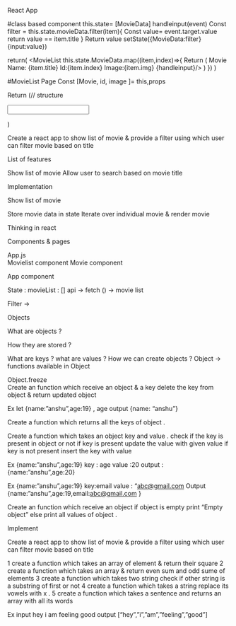 React App

#class based component
this.state= [MovieData]
handleinput(event)
Const filter = this.state.movieData.filter(item){
Const value= event.target.value
return value == item.title
}
Return value
setState({MovieData:filter}{input:value})

return(
<MovieList
this.state.MovieData.map((item,index)=>{
Return (
Movie Name: {item.title}
Id:{item.index}
Image:{item.img}
{handleinput}/>
)
})
)

#MovieList Page
Const [Movie, id, image ]= this,props


Return (// structure
<div> <input type = “textarea” onchnge={handleInput}/>
</div>

)

Create a react app to show list of movie & provide a filter using          which user can filter movie based on title 


List of features 

Show list of movie 
Allow user to search based on movie title 


Implementation 


Show list of movie  

Store movie data in state 
Iterate over individual movie & render movie 

Thinking in react 

Components & pages 

App.js    
Movielist component 
Movie component 

App component 

State : movieList : []      api ->  fetch () -> movie list 
  

Filter -> 

Objects 

What are objects ?
 
How they are stored ?
   
What are keys ? what are values ?
How we can create objects ?
Object -> functions available in Object 

Object.freeze  
Create an function which receive an object & a key delete the key from object & return updated object 

Ex let {name:”anshu”,age:19}  , age  output {name: “anshu”}

Create a function which returns all the keys of object .

Create a function which takes an object key and value . check if the key is present in object or not if key is present update the value with given value if key is not present insert the key with value 

Ex {name:”anshu”,age:19}  key : age value :20 output : {name:”anshu”,age:20}

Ex {name:”anshu”,age:19} key:email value : “abc@gmail.com 
Output {name:”anshu”,age:19,email:abc@gmail.com }

Create an function which receive an object if object is empty print “Empty object” else print all values of object .



Implement 

Create a react app to show list of movie & provide a filter using          which user can filter movie based on title 




1 create a function which takes an array of element & return their square 
2 create a function which takes an array & return even sum and odd sume of elements
3 create a function which takes two string check if other string is a substring of first or not 
4 create a function which takes a string replace its vowels with x .
5 create a function which takes a sentence and returns an array with all its words 

Ex  input hey i am feeling good output [“hey”,”i”,”am”,”feeling”,”good”]

